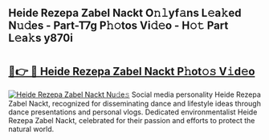 ## Heide Rezepa Zabel Nackt O𝚗𝚕yf𝚊ns L𝚎a𝚔ed N𝚞𝚍es - Part-T7g P𝚑𝚘tos Vi𝚍𝚎o - H𝚘𝚝 Part L𝚎a𝚔s y870i

# <h2><a href="http://kfeh386.oniu.top/?m=Heide+Rezepa+Zabel+Nackt">🔗👉 🔴 Heide Rezepa Zabel Nackt P𝚑ot𝚘𝚜 V𝚒d𝚎o</a></h2>

[![Heide Rezepa Zabel Nackt Nu𝚍e𝚜](https://i.imgur.com/0qMVB7G.gif)](http://kfeh386.oniu.top/?m=Heide+Rezepa+Zabel+Nackt)
Social media personality Heide Rezepa Zabel Nackt, recognized for disseminating dance and lifestyle ideas through dance presentations and personal vlogs. Dedicated environmentalist Heide Rezepa Zabel Nackt, celebrated for their passion and efforts to protect the natural world.  
